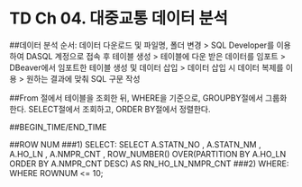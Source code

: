# TD Ch 04. 대중교통 데이터 분석

##데이터 분석 순서: 데이터 다운로드 및 파일명, 폴더 변경 > SQL Developer를 이용하여 DASQL 계정으로 접속 후 테이블 생성 > 테이블에 다운 받은 데이터를 임포트 > DBeaver에서 임포트한 테이블 생성 및 데이터 삽입 > 데이터 삽입 시 데이터 복제를 이용 > 원하는 결과에 맞춰 SQL 구문 작성

##From 절에서 테이블을 조회한 뒤, WHERE을 기준으로, GROUPBY절에서 그룹화한다. SELECT절에서 조회하고, ORDER BY절에서 정렬한다.

##BEGIN_TIME/END_TIME

##ROW NUM
###1) SELECT:  SELECT A.STATN_NO , A.STATN_NM , A.HO_LN , A.NMPR_CNT , ROW_NUMBER() OVER(PARTITION BY A.HO_LN ORDER BY A.NMPR_CNT DESC) AS RN_HO_LN_NMPR_CNT
###2) WHERE: WHERE ROWNUM <= 10;
